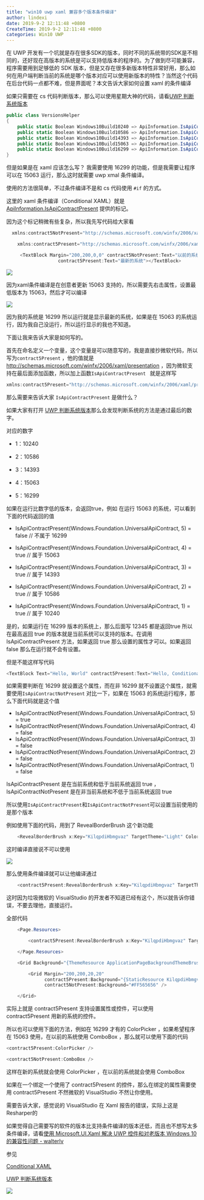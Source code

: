 ```yaml
---
title: "win10 uwp xaml 兼容多个版本条件编译"
author: lindexi
date: 2019-9-2 12:11:48 +0800
CreateTime: 2019-9-2 12:11:48 +0800
categories: Win10 UWP
---
```


在 UWP 开发有一个坑就是存在很多SDK的版本，同时不同的系统带的SDK是不相同的，还好现在高版本的系统是可以支持低版本的程序的。为了做到尽可能兼容，程序需要用到足够低的 SDK 版本，但是又存在很多新版本特性非常好用，那么如何在用户端判断当前的系统是哪个版本对应可以使用新版本的特性？当然这个代码在后台代码一点都不难，但是界面呢？本文告诉大家如何设置 xaml 的条件编译

<!--more-->




<!-- csdn -->

如果只需要在 cs 代码判断版本，那么可以使用星期大神的代码，请看[UWP 判断系统版本](http://www.cnblogs.com/hupo376787/p/7766139.html )

```csharp
public class VersionsHelper
{
    public static Boolean Windows10Build10240 => ApiInformation.IsApiContractPresent("Windows.Foundation.UniversalApiContract", 1, 0);
    public static Boolean Windows10Build10586 => ApiInformation.IsApiContractPresent("Windows.Foundation.UniversalApiContract", 2, 0);
    public static Boolean Windows10Build14393 => ApiInformation.IsApiContractPresent("Windows.Foundation.UniversalApiContract", 3, 0);
    public static Boolean Windows10Build15063 => ApiInformation.IsApiContractPresent("Windows.Foundation.UniversalApiContract", 4, 0);
    public static Boolean Windows10Build16299 => ApiInformation.IsApiContractPresent("Windows.Foundation.UniversalApiContract", 5, 0);
}
```

但是如果是在 xaml 应该怎么写？ 我需要使用 16299 的功能，但是我需要让程序可以在 15063 运行，那么这时就需要 uwp xmal 条件编译。

使用的方法很简单，不过条件编译不是和 cs 代码使用 `#if` 的方式。

这里的 xaml 条件编译（Conditional XAML）就是 [ApiInformation.IsApiContractPresent](https://docs.microsoft.com/en-us/uwp/api/windows.foundation.metadata.apiinformation#Windows_Foundation_Metadata_ApiInformation_IsApiContractPresent_System_String_System_UInt16_ ) 提供的标记。

因为这个标记稍微有些复杂，所以我先写代码给大家看

```csharp
  xmlns:contract5NotPresent="http://schemas.microsoft.com/winfx/2006/xaml/presentation?IsApiContractNotPresent(Windows.Foundation.UniversalApiContract,5)"

    xmlns:contract5Present="http://schemas.microsoft.com/winfx/2006/xaml/presentation?IsApiContractPresent(Windows.Foundation.UniversalApiContract,5)"

     <TextBlock Margin="200,200,0,0" contract5NotPresent:Text="以前的系统"
                   contract5Present:Text="最新的系统"></TextBlock>
```

![](http://image.acmx.xyz/65fb6078-c169-4ce3-cdd9-e35752d07be0%2F2018318154646.jpg)

因为xaml条件编译是在创意者更新 15063 支持的，所以需要先右击属性，设置最低版本为 15063，然后才可以编译

![](http://image.acmx.xyz/65fb6078-c169-4ce3-cdd9-e35752d07be0%2F2018318154958.jpg)

因为我的系统是 16299 所以运行就是显示最新的系统，如果是在 15063 的系统运行，因为我自己没运行，所以运行显示的我也不知道。

下面让我来告诉大家是如何写的。

首先在命名定义一个变量，这个变量是可以随意写的，我是直接抄微软代码，所以写为`contract5Present` ，他的值就是 http://schemas.microsoft.com/winfx/2006/xaml/presentation ，因为微软支持在最后面添加函数，所以加上函数`IsApiContractPresent ` 就是这样写

```csharp
xmlns:contract5Present="http://schemas.microsoft.com/winfx/2006/xaml/presentation?IsApiContractPresent(Windows.Foundation.UniversalApiContract,5)"
```

那么需要来告诉大家 `IsApiContractPresent` 是做什么？

如果大家有打开 [UWP 判断系统版本](http://www.cnblogs.com/hupo376787/p/7766139.html )那么会发现判断系统的方法是通过最后的数字。

对应的数字

- 1：10240

- 2：10586

- 3：14393

- 4：15063

- 5：16299

如果在运行比数字低的版本，会返回true，例如 在运行 15063 的系统，可以看到下面的代码返回的值

 - IsApiContractPresent(Windows.Foundation.UniversalApiContract, 5) = false // 不属于 16299

 - IsApiContractPresent(Windows.Foundation.UniversalApiContract, 4) = true // 属于 15063

 - IsApiContractPresent(Windows.Foundation.UniversalApiContract, 3) = true // 属于 14393

 - IsApiContractPresent(Windows.Foundation.UniversalApiContract, 2) = true // 属于 10586

 - IsApiContractPresent(Windows.Foundation.UniversalApiContract, 1) = true // 属于 10240

是的，如果运行在 16299 版本的系统上，那么后面写 12345 都是返回true 所以在最高返回 true 的版本就是当前系统可以支持的版本。在调用 IsApiContractPresent 方法，如果返回 true 那么设置的属性才可以。如果返回 false 那么在运行就不会有设置。

但是不能这样写代码

```csharp
<TextBlock Text="Hello, World" contract5Present:Text="Hello, Conditional XAML"/>
```

如果需要判断在 16299 就设置这个属性，而在非 16299 就不设置这个属性，就需要使用`IsApiContractNotPresent` 对比一下，如果在 15063 的系统运行程序，那么下面代码就是这个值

 - IsApiContractNotPresent(Windows.Foundation.UniversalApiContract, 5) = true
 - IsApiContractNotPresent(Windows.Foundation.UniversalApiContract, 4) = false
 - IsApiContractNotPresent(Windows.Foundation.UniversalApiContract, 3) = false
 - IsApiContractNotPresent(Windows.Foundation.UniversalApiContract, 2) = false
 - IsApiContractNotPresent(Windows.Foundation.UniversalApiContract, 1) = false

IsApiContractPresent 是在当前系统和低于当前系统返回 true ，IsApiContractNotPresent 是在非当前系统和不低于当前系统返回 true 

所以使用`IsApiContractPresent`和`IsApiContractNotPresent`可以设置当前使用的是那个版本

例如使用下面的代码，用到了 RevealBorderBrush 这个新功能

```csharp
    <RevealBorderBrush x:Key="KilqpdiHbmgvaz" TargetTheme="Light" Color="#08000000" FallbackColor="{ThemeResource SystemAccentColor}"/>
```

这时编译直接说不可以使用

![](http://image.acmx.xyz/65fb6078-c169-4ce3-cdd9-e35752d07be0%2F201831816240.jpg)

那么使用条件编译就可以让他编译通过

```csharp
    <contract5Present:RevealBorderBrush x:Key="KilqpdiHbmgvaz" TargetTheme="Light" Color="#08000000" FallbackColor="{ThemeResource SystemAccentColor}"/>
```

这时因为垃圾微软的 VisualStudio 的开发者不知道已经有这个，所以就告诉你错误，不要去理他，直接运行。

全部代码

```csharp
    <Page.Resources>

        <contract5Present:RevealBorderBrush x:Key="KilqpdiHbmgvaz" TargetTheme="Light" Color="#08000000" FallbackColor="{ThemeResource SystemAccentColor}" />

    </Page.Resources>

    <Grid Background="{ThemeResource ApplicationPageBackgroundThemeBrush}">

        <Grid Margin="200,200,20,20"
              contract5Present:Background="{StaticResource KilqpdiHbmgvaz}"
              contract5NotPresent:Background="#FF565656" />

    </Grid>
```

实际上就是 contract5Present 支持设置属性或控件，可以使用 contract5Present 用新的系统的控件。

所以也可以使用下面的方法，例如在 16299 才有的 ColorPicker ，如果希望程序在 15063 使用，在以前的系统使用 ComboBox ，那么就可以使用下面的代码

```csharp
<contract5Present:ColorPicker />

<contract5NotPresent:ComboBox />
```

这样在新的系统就会使用 ColorPicker ，在以前的系统就会使用 ComboBox

如果在一个绑定一个使用了 contract5Present 的控件，那么在绑定的属性需要使用 contract5Present 不然微软的 VisualStudio 不然让你使用。

需要告诉大家，感觉说的 VisualStudio 在 Xaml 报告的错误，实际上这是Resharper的

如果觉得自己需要写的软件的版本比支持条件编译的版本还低，而且也不想写太多条件编译，请看[使用 Microsoft.UI.Xaml 解决 UWP 控件和对老版本 Windows 10 的兼容性问题 - walterlv](https://walterlv.github.io/post/getting-started-with-microsoft-ui-xaml.html )

参见

[Conditional XAML](https://docs.microsoft.com/en-us/windows/uwp/debug-test-perf/conditional-xaml )

[UWP 判断系统版本](http://www.cnblogs.com/hupo376787/p/7766139.html )

![](https://i.loli.net/2018/04/08/5ac9ffd774738.jpg)





